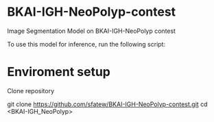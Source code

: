 # BKAI-IGH-NeoPolyp-contest
Image Segmentation Model on BKAI-IGH-NeoPolyp contest

To use this model for inference, run the following script:

# Enviroment setup
Clone repository

git clone <https://github.com/sfatew/BKAI-IGH-NeoPolyp-contest.git>
cd <BKAI-IGH_NeoPolyp>
